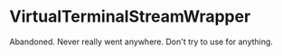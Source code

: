 # VirtualTerminalStreamWrapper

Abandoned. Never really went anywhere. Don't try to use for anything.
